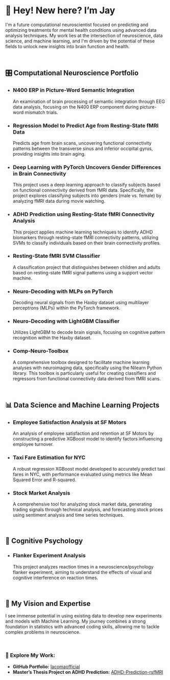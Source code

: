 # 👋 Hey! New here? I’m Jay

I'm a future computational neuroscientist focused on predicting and optimizing treatments for mental health conditions using advanced data analysis techniques. My work lies at the intersection of neuroscience, data science, and machine learning, and I'm driven by the potential of these fields to unlock new insights into brain function and health.

&emsp;

## 🎛️ **Computational Neuroscience Portfolio** 

- ### **N400 ERP in Picture-Word Semantic Integration**
  An examination of brain processing of semantic integration through EEG data analysis, focusing on the N400 ERP component during picture-word mismatch trials.

- ### **Regression Model to Predict Age from Resting-State fMRI Data**
  Predicts age from brain scans, uncovering functional connectivity patterns between the transverse sinus and inferior occipital gyrus, providing insights into brain aging.

- ### **Deep Learning with PyTorch Uncovers Gender Differences in Brain Connectivity** 
  This project uses a deep learning approach to classify subjects based on functional connectivity derived from fMRI data. Specifically, the project explores classifying subjects into genders (male vs. female) by analyzing fMRI data during movie watching. 


- ### **ADHD Prediction using Resting-State fMRI Connectivity Analysis** 
  This project applies machine learning techniques to identify ADHD biomarkers through resting-state fMRI connectivity patterns, utilizing SVMs to classify individuals based on their brain connectivity profiles.


- ### **Resting-State fMRI SVM Classifier**
  A classification project that distinguishes between children and adults based on resting-state fMRI signal patterns using a support vector machine.


- ### **Neuro-Decoding with MLPs on PyTorch**
  Decoding neural signals from the Haxby dataset using multilayer perceptrons (MLPs) within the PyTorch framework.



- ### **Neuro-Decoding with LightGBM Classifier**
  Utilizes LightGBM to decode brain signals, focusing on cognitive pattern recognition within the Haxby dataset.


- ### **Comp-Neuro-Toolbox** 
  A comprehensive toolbox designed to facilitate machine learning analyses with neuroimaging data, specifically using the Nilearn Python library. This toolbox is particularly useful for creating classifiers and regressors from functional connectivity data derived from fMRI scans.


&nbsp;

## 📊 **Data Science and Machine Learning Projects**

- ### **Employee Satisfaction Analysis at SF Motors**
  An analysis of employee satisfaction and retention at SF Motors by constructing a predictive XGBoost model to identify factors influencing employee turnover.


- ### **Taxi Fare Estimation for NYC**
  A robust regression XGBoost model developed to accurately predict taxi fares in NYC, with performance evaluated using metrics like Mean Squared Error and R-squared. 



- ### **Stock Market Analysis**
  A comprehensive tool for analyzing stock market data, generating trading signals through technical analysis, and forecasting stock prices using sentiment analysis and time series techniques. 

 

&nbsp;

## 🧠 **Cognitive Psychology**

- ### **Flanker Experiment Analysis**
  This project analyzes reaction times in a neuroscience/psychology flanker experiment, aiming to understand the effects of visual and cognitive interference on reaction times.

  
&nbsp;

## 🌟 **My Vision and Expertise**

I see immense potential in using existing data to develop new experiments and models with Machine Learning. My journey combines a strong foundation in statistics with advanced coding skills, allowing me to tackle complex problems in neuroscience.


&nbsp;

### 🔗 **Explore My Work:**
- **GitHub Portfolio:** [lacomaofficial](https://github.com/lacomaofficial)
- **Master’s Thesis Project on ADHD Prediction:** [ADHD-Prediction-rsfMRI](https://github.com/lacomaofficial/ADHD-Prediction-rsfMRI)

